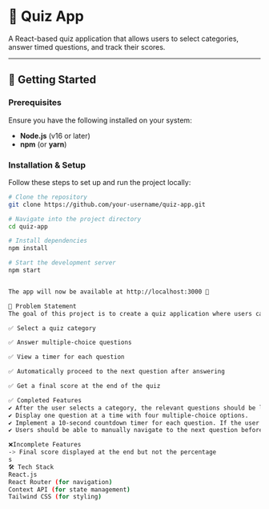 # 🧠 Quiz App  

A React-based quiz application that allows users to select categories, answer timed questions, and track their scores.

---

## 🚀 Getting Started  

### **Prerequisites**  
Ensure you have the following installed on your system:  

- **Node.js** (v16 or later)  
- **npm** (or **yarn**)  

### **Installation & Setup**  

Follow these steps to set up and run the project locally:  

```sh
# Clone the repository
git clone https://github.com/your-username/quiz-app.git

# Navigate into the project directory
cd quiz-app

# Install dependencies
npm install

# Start the development server
npm start


The app will now be available at http://localhost:3000 🎉

📌 Problem Statement
The goal of this project is to create a quiz application where users can:

✅ Select a quiz category

✅ Answer multiple-choice questions

✅ View a timer for each question

✅ Automatically proceed to the next question after answering

✅ Get a final score at the end of the quiz

✅ Completed Features
✔ After the user selects a category, the relevant questions should be loaded.
✔ Display one question at a time with four multiple-choice options.
✔ Implement a 10-second countdown timer for each question. If the user doesn’t answer within the time limit, automatically move to the next question.
✔ Users should be able to manually navigate to the next question before the timer expires using a "Next" button.

❌Incomplete Features
-> Final score displayed at the end but not the percentage
s
🛠 Tech Stack
React.js
React Router (for navigation)
Context API (for state management)
Tailwind CSS (for styling)

